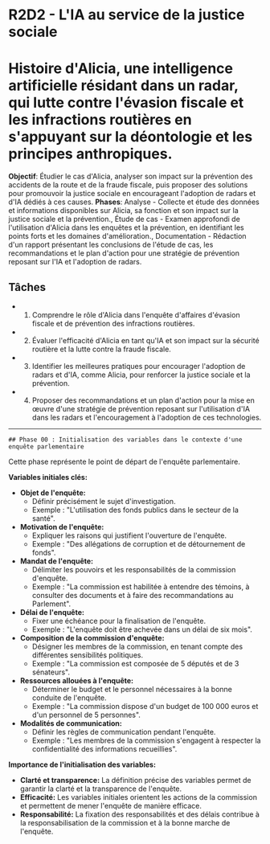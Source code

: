 
# R2D2 - L'IA au service de la justice sociale
# Histoire d'Alicia, une intelligence artificielle résidant dans un radar, qui lutte contre l'évasion fiscale et les infractions routières en s'appuyant sur la déontologie et les principes anthropiques.
**Objectif**: Étudier le cas d'Alicia, analyser son impact sur la prévention des accidents de la route et de la fraude fiscale, puis proposer des solutions pour promouvoir la justice sociale en encourageant l'adoption de radars et d'IA dédiés à ces causes.
**Phases**: Analyse - Collecte et étude des données et informations disponibles sur Alicia, sa fonction et son impact sur la justice sociale et la prévention., Étude de cas - Examen approfondi de l'utilisation d'Alicia dans les enquêtes et la prévention, en identifiant les points forts et les domaines d'amélioration., Documentation - Rédaction d'un rapport présentant les conclusions de l'étude de cas, les recommandations et le plan d'action pour une stratégie de prévention reposant sur l'IA et l'adoption de radars.

## Tâches
- 1. Comprendre le rôle d'Alicia dans l'enquête d'affaires d'évasion fiscale et de prévention des infractions routières.
- 2. Évaluer l'efficacité d'Alicia en tant qu'IA et son impact sur la sécurité routière et la lutte contre la fraude fiscale.
- 3. Identifier les meilleures pratiques pour encourager l'adoption de radars et d'IA, comme Alicia, pour renforcer la justice sociale et la prévention.
- 4. Proposer des recommandations et un plan d'action pour la mise en œuvre d'une stratégie de prévention reposant sur l'utilisation d'IA dans les radars et l'encouragement à l'adoption de ces technologies.

---
    ## Phase 00 : Initialisation des variables dans le contexte d'une enquête parlementaire

Cette phase représente le point de départ de l'enquête parlementaire. 

**Variables initiales clés:**

* **Objet de l'enquête:**  
    * Définir précisément le sujet d'investigation.
    * Exemple : "L'utilisation des fonds publics dans le secteur de la santé".
* **Motivation de l'enquête:**
    * Expliquer les raisons qui justifient l'ouverture de l'enquête.
    * Exemple : "Des allégations de corruption et de détournement de fonds".
* **Mandat de l'enquête:**
    * Délimiter les pouvoirs et les responsabilités de la commission d'enquête.
    * Exemple : "La commission est habilitée à entendre des témoins, à consulter des documents et à faire des recommandations au Parlement".
* **Délai de l'enquête:**
    * Fixer une échéance pour la finalisation de l'enquête.
    * Exemple : "L'enquête doit être achevée dans un délai de six mois".
* **Composition de la commission d'enquête:**
    * Désigner les membres de la commission, en tenant compte des différentes sensibilités politiques.
    * Exemple : "La commission est composée de 5 députés et de 3 sénateurs".
* **Ressources allouées à l'enquête:**
    * Déterminer le budget et le personnel nécessaires à la bonne conduite de l'enquête.
    * Exemple : "La commission dispose d'un budget de 100 000 euros et d'un personnel de 5 personnes".
* **Modalités de communication:**
    * Définir les règles de communication pendant l'enquête.
    * Exemple : "Les membres de la commission s'engagent à respecter la confidentialité des informations recueillies".

**Importance de l'initialisation des variables:**

* **Clarté et transparence:**  La définition précise des variables permet de garantir la clarté et la transparence de l'enquête.
* **Efficacité:**  Les variables initiales orientent les actions de la commission et permettent de mener l'enquête de manière efficace.
* **Responsabilité:**  La fixation des responsabilités et des délais contribue à la responsabilisation de la commission et à la bonne marche de l'enquête.



